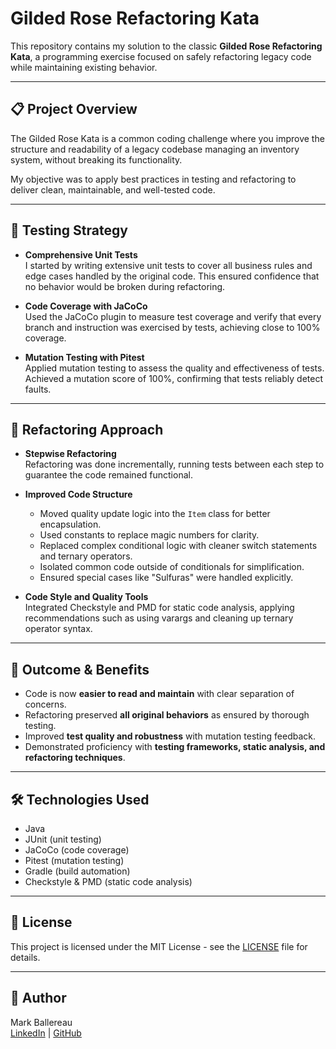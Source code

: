# Gilded Rose Refactoring Kata

This repository contains my solution to the classic **Gilded Rose Refactoring Kata**, a programming exercise focused on safely refactoring legacy code while maintaining existing behavior.

---

## 📋 Project Overview

The Gilded Rose Kata is a common coding challenge where you improve the structure and readability of a legacy codebase managing an inventory system, without breaking its functionality.

My objective was to apply best practices in testing and refactoring to deliver clean, maintainable, and well-tested code.

---

## 🧪 Testing Strategy

- **Comprehensive Unit Tests**  
  I started by writing extensive unit tests to cover all business rules and edge cases handled by the original code. This ensured confidence that no behavior would be broken during refactoring.

- **Code Coverage with JaCoCo**  
  Used the JaCoCo plugin to measure test coverage and verify that every branch and instruction was exercised by tests, achieving close to 100% coverage.

- **Mutation Testing with Pitest**  
  Applied mutation testing to assess the quality and effectiveness of tests. Achieved a mutation score of 100%, confirming that tests reliably detect faults.

---

## 🔨 Refactoring Approach

- **Stepwise Refactoring**  
  Refactoring was done incrementally, running tests between each step to guarantee the code remained functional.

- **Improved Code Structure**  
  - Moved quality update logic into the `Item` class for better encapsulation.  
  - Used constants to replace magic numbers for clarity.  
  - Replaced complex conditional logic with cleaner switch statements and ternary operators.  
  - Isolated common code outside of conditionals for simplification.  
  - Ensured special cases like "Sulfuras" were handled explicitly.

- **Code Style and Quality Tools**  
  Integrated Checkstyle and PMD for static code analysis, applying recommendations such as using varargs and cleaning up ternary operator syntax.

---

## 🎯 Outcome & Benefits

- Code is now **easier to read and maintain** with clear separation of concerns.  
- Refactoring preserved **all original behaviors** as ensured by thorough testing.  
- Improved **test quality and robustness** with mutation testing feedback.  
- Demonstrated proficiency with **testing frameworks, static analysis, and refactoring techniques**.

---

## 🛠️ Technologies Used

- Java  
- JUnit (unit testing)  
- JaCoCo (code coverage)  
- Pitest (mutation testing)  
- Gradle (build automation)  
- Checkstyle & PMD (static code analysis)

---

## 📄 License

This project is licensed under the MIT License - see the [LICENSE](LICENSE) file for details.

---

## 👤 Author

Mark Ballereau  
[LinkedIn](https://www.linkedin.com/in/markblre) | [GitHub](https://github.com/markblre)
